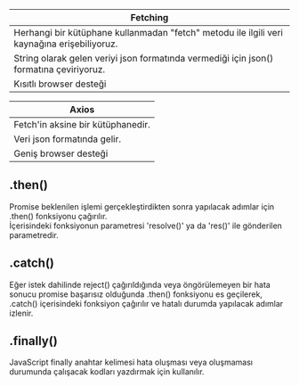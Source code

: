 | Fetching |
| ------------- |
| Herhangi bir kütüphane kullanmadan "fetch" metodu ile ilgili veri kaynağına erişebiliyoruz.|
| String olarak gelen veriyi json formatında vermediği için json() formatına çeviriyoruz.|
| Kısıtlı browser desteği|

| Axios |
| ------------- |
| Fetch'in aksine bir kütüphanedir.|
| Veri json formatında gelir.|
| Geniş browser desteği|

## .then()  
Promise beklenilen işlemi gerçekleştirdikten sonra yapılacak adımlar için .then() fonksiyonu çağırılır.  
İçerisindeki fonksiyonun parametresi 'resolve()' ya da 'res()' ile gönderilen parametredir.  

## .catch()  
Eğer istek dahilinde reject() çağırıldığında veya öngörülemeyen bir hata sonucu promise başarısız olduğunda .then() fonksiyonu es geçilerek,  
.catch() içerisindeki fonksiyon çağırılır ve hatalı durumda yapılacak adımlar izlenir.  

## .finally()  
JavaScript finally anahtar kelimesi hata oluşması veya oluşmaması durumunda çalışacak kodları yazdırmak için kullanılır.  

